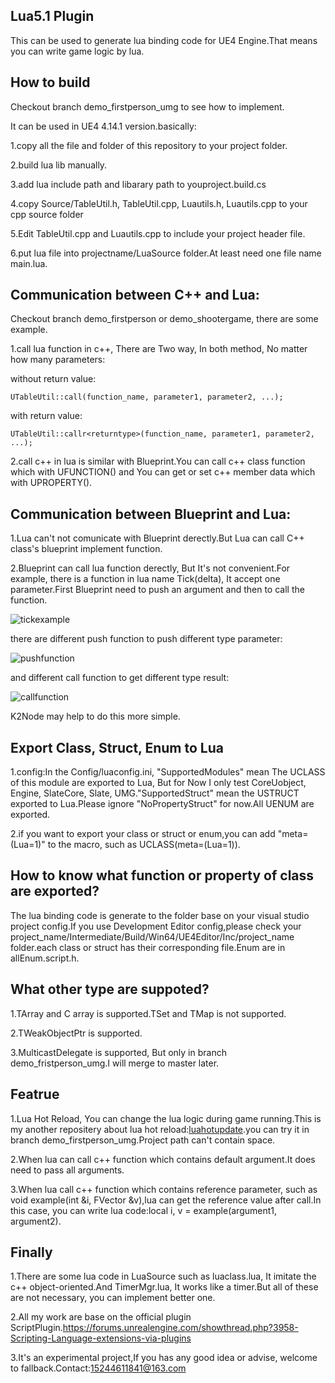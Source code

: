 
## Lua5.1 Plugin
This can be used to generate lua binding code for UE4 Engine.That means you can write game logic by lua.
## How to build
Checkout branch demo_firstperson_umg to see how to implement.

It can be used in UE4 4.14.1 version.basically:

1.copy all the file and folder of this repository to your project folder.

2.build lua lib manually.

3.add lua include path and libarary path to youproject.build.cs

4.copy Source/TableUtil.h, TableUtil.cpp, Luautils.h, Luautils.cpp to your cpp source folder

5.Edit TableUtil.cpp and Luautils.cpp to include your project header file.

6.put lua file into projectname/LuaSource folder.At least need one file name main.lua.


## Communication between C++ and Lua:  
Checkout branch demo_firstperson or demo_shootergame, there are some example.

1.call lua function in c++, There are Two way, In both method, No matter how many parameters:

  without return value:

  ```
  UTableUtil::call(function_name, parameter1, parameter2, ...);
  ```

  with return value:

  ```
  UTableUtil::callr<returntype>(function_name, parameter1, parameter2, ...);
```

2.call c++ in lua is similar with Blueprint.You can call c++ class function which with UFUNCTION() and You can get or set c++ member data which with UPROPERTY().

## Communication between Blueprint and Lua:
1.Lua can't not comunicate with Blueprint derectly.But Lua can call C++ class's blueprint implement function.

2.Blueprint can call lua function derectly, But It's not convenient.For example, there is a function in lua name Tick(delta), It accept one parameter.First Blueprint need to push an argument and then to call the function.

![tickexample](https://github.com/asqbtcupid/asqbtcupid.github.com/blob/master/_image/TickExamplebp.gif?raw=true)

there are different push function to push different type parameter:

![pushfunction](https://github.com/asqbtcupid/asqbtcupid.github.com/blob/master/_image/pushmethodbp.png?raw=true)

 and different call function to get different type result:
 
![callfunction](https://github.com/asqbtcupid/asqbtcupid.github.com/blob/master/_image/callmethodbp.png?raw=true)

K2Node may help to do this more simple.

## Export Class, Struct, Enum to Lua

1.config:In the Config/luaconfig.ini, "SupportedModules" mean The UCLASS of this module are exported to Lua, But for Now I only test CoreUobject, Engine, SlateCore, Slate, UMG."SupportedStruct" mean the USTRUCT exported to Lua.Please ignore "NoPropertyStruct" for now.All UENUM are exported.

2.if you want to export your class or struct or enum,you can add "meta=(Lua=1)" to the macro, such as UCLASS(meta=(Lua=1)).
## How to know what function or property of class are exported?
The lua binding code is generate to the folder base on your visual studio project config.If you use Development Editor config,please check your project_name/Intermediate/Build/Win64/UE4Editor/Inc/project_name folder.each class or struct has their corresponding file.Enum are in allEnum.script.h.

## What other type are suppoted?

1.TArray and C array is supported.TSet and TMap is not supported.

2.TWeakObjectPtr is supported.

3.MulticastDelegate is supported, But only in branch demo_fristperson_umg.I will merge to master later.

## Featrue

1.Lua Hot Reload, You can change the lua logic during game running.This is my another repositery about lua hot reload:[luahotupdate](https://github.com/asqbtcupid/lua_hotupdate).you can try it in branch demo_firstperson_umg.Project path can't contain space.

2.When lua can call c++ function which contains default argument.It does need to pass all arguments.

3.When lua call c++ function which contains reference parameter, such as void example(int &i, FVector &v),lua can get the reference value after call.In this case, you can write lua code:local i, v = example(argument1, argument2).
## Finally
1.There are some lua code in LuaSource such as luaclass.lua, It imitate the c++ object-oriented.And TimerMgr.lua, It works like a timer.But all of these are not necessary, you can implement better one.  

2.All my work are base on the official plugin ScriptPlugin.https://forums.unrealengine.com/showthread.php?3958-Scripting-Language-extensions-via-plugins

3.It's an experimental project,If you has any good idea or advise, welcome to fallback.Contact:15244611841@163.com
